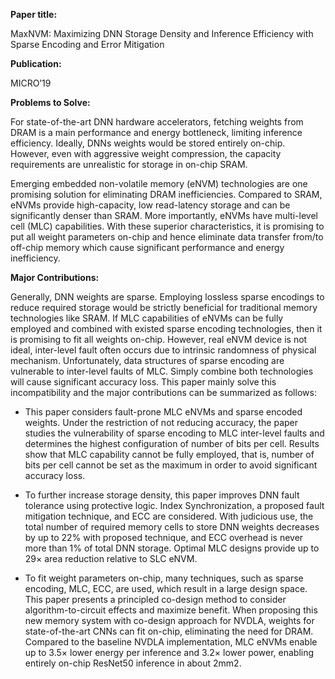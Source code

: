 **Paper title:**

MaxNVM: Maximizing DNN Storage Density and Inference Efficiency with Sparse
Encoding and Error Mitigation

**Publication:**

MICRO’19

**Problems to Solve:**

For state-of-the-art DNN hardware accelerators, fetching weights from DRAM is a
main performance and energy bottleneck, limiting inference efficiency. Ideally,
DNNs weights would be stored entirely on-chip. However, even with aggressive
weight compression, the capacity requirements are unrealistic for storage in
on-chip SRAM.

Emerging embedded non-volatile memory (eNVM) technologies are one promising
solution for eliminating DRAM inefficiencies. Compared to SRAM, eNVMs provide
high-capacity, low read-latency storage and can be significantly denser than
SRAM. More importantly, eNVMs have multi-level cell (MLC) capabilities. With
these superior characteristics, it is promising to put all weight parameters
on-chip and hence eliminate data transfer from/to off-chip memory which cause
significant performance and energy inefficiency.

**Major Contributions:**

Generally, DNN weights are sparse. Employing lossless sparse encodings to reduce
required storage would be strictly beneficial for traditional memory
technologies like SRAM. If MLC capabilities of eNVMs can be fully employed and
combined with existed sparse encoding technologies, then it is promising to fit
all weights on-chip. However, real eNVM device is not ideal, inter-level fault
often occurs due to intrinsic randomness of physical mechanism. Unfortunately,
data structures of sparse encoding are vulnerable to inter-level faults of MLC.
Simply combine both technologies will cause significant accuracy loss. This
paper mainly solve this incompatibility and the major contributions can be
summarized as follows:

-   This paper considers fault-prone MLC eNVMs and sparse encoded weights. Under
    the restriction of not reducing accuracy, the paper studies the
    vulnerability of sparse encoding to MLC inter-level faults and determines
    the highest configuration of number of bits per cell. Results show that MLC
    capability cannot be fully employed, that is, number of bits per cell cannot
    be set as the maximum in order to avoid significant accuracy loss.

-   To further increase storage density, this paper improves DNN fault tolerance
    using protective logic. Index Synchronization, a proposed fault mitigation
    technique, and ECC are considered. With judicious use, the total number of
    required memory cells to store DNN weights decreases by up to 22% with
    proposed technique, and ECC overhead is never more than 1% of total DNN
    storage. Optimal MLC designs provide up to 29× area reduction relative to
    SLC eNVM.

-   To fit weight parameters on-chip, many techniques, such as sparse encoding,
    MLC, ECC, are used, which result in a large design space. This paper
    presents a principled co-design method to consider algorithm-to-circuit
    effects and maximize benefit. When proposing this new memory system with
    co-design approach for NVDLA, weights for state-of-the-art CNNs can fit
    on-chip, eliminating the need for DRAM. Compared to the baseline NVDLA
    implementation, MLC eNVMs enable up to 3.5× lower energy per inference and
    3.2× lower power, enabling entirely on-chip ResNet50 inference in about
    2mm2.
